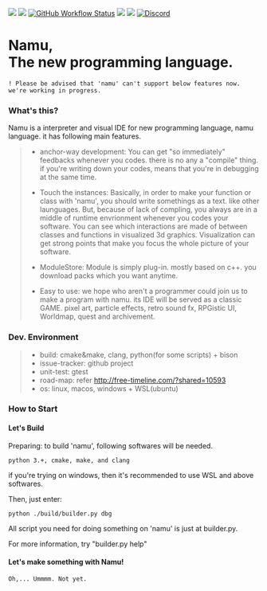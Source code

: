 [![](https://img.shields.io/github/v/release/namulang/namu.svg?include_prereleases&label=latest%20release&style=flat-square)](https://github.com/namulang/namu/releases)
[![](https://img.shields.io/github/release-date-pre/namulang/namu.svg?label=on&style=flat-square)](https://github.com/namulang/namu/releases)
[![GitHub Workflow Status](https://img.shields.io/github/actions/workflow/status/namulang/namu/ci-master.yml?style=flat-square)](https://github.com/namulang/namu/actions)
![](https://img.shields.io/github/languages/code-size/kniz/worldlang.svg?style=flat-square)
[![](https://img.shields.io/github/downloads/kniz/worldlang/total.svg?style=flat-square)](https://github.com/kniz/worldlang/releases)
[![Discord](https://img.shields.io/discord/1080131343012339712?style=flat-square)](https://discord.com/channels/1080131343012339712/)

Namu, <br/>The new programming language.
=======================================

    ! Please be advised that 'namu' can't support below features now. we're working in progress.

### What's this?
Namu is a interpreter and visual IDE for new programming language, namu language.
it has following main features.

> * anchor-way development: You can get "so immediately" feedbacks whenever you codes.
        there is no any a "compile" thing. if you're writing down your codes, means that 
        you're in debugging at the same time.
>
> 
> * Touch the instances: Basically, in order to make your function or class with 'namu',
        you should write somethings as a text. like other launguages.
        But, because of lack of compling, you always are in a middle of runtime envrionment
        whenever you codes your software. You can see which interactions are made of between
        classes and functions in visualized 3d graphics. 
        Visualization can get strong points that make you focus the whole picture of your
        software.
>
> * ModuleStore: Module is simply plug-in. mostly based on c++. you download packs
        which you want anytime.
>
> * Easy to use: we hope who aren't a programmer could join us to make a program with
        namu. its IDE will be served as a classic GAME. 
        pixel art, particle effects, retro sound fx, RPGistic UI, Worldmap, quest and archivement.


### Dev. Environment
> * build: cmake&make, clang, python(for some scripts) + bison
> * issue-tracker: github project
> * unit-test: gtest
> * road-map: refer http://free-timeline.com/?shared=10593
> * os: linux, macos, windows + WSL(ubuntu)


### How to Start
#### Let's Build

Preparing: to build 'namu', following softwares will be needed.
            
    python 3.+, cmake, make, and clang

if you're trying on windows, then it's recommended to use WSL and above softwares.

Then, just enter:
        
    python ./build/builder.py dbg

All script you need for doing something on 'namu' is just at builder.py.

For more information, try "builder.py help"

#### Let's make something with Namu!
    
    Oh,... Ummmm. Not yet.
